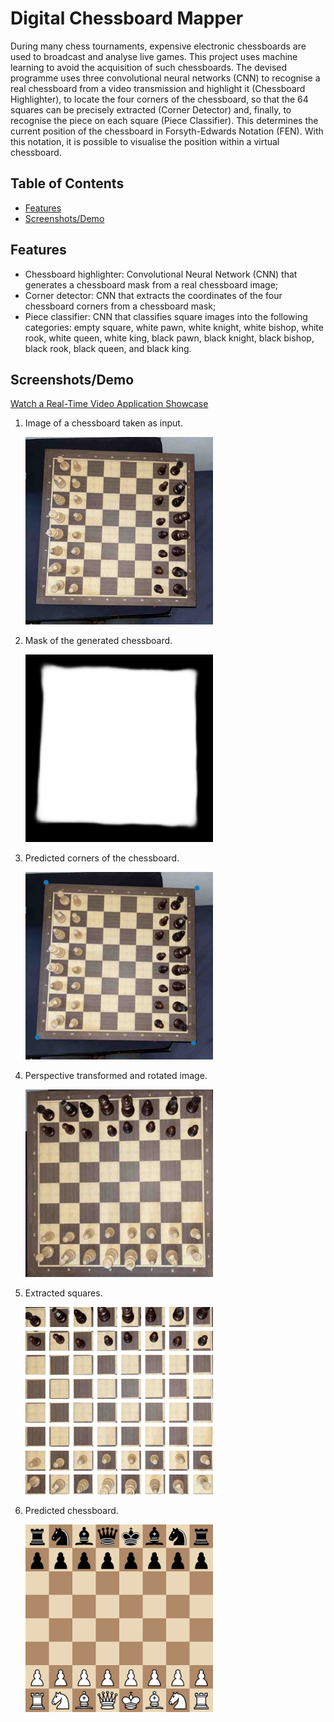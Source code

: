 # Digital Chessboard Mapper

During many chess tournaments, expensive electronic chessboards are used to broadcast and analyse live games. This project uses machine learning to avoid the acquisition
of such chessboards. The devised programme uses three convolutional neural networks (CNN) to recognise a real chessboard from a video transmission and highlight it (Chessboard Highlighter), to locate the four corners of the chessboard, so that the 64 squares can be precisely extracted (Corner Detector) and, finally, to recognise the piece on each square (Piece Classifier). This determines the current position of the chessboard in Forsyth-Edwards Notation (FEN). With this notation, it is possible to visualise the position within a virtual chessboard.

## Table of Contents

- [Features](#features)
- [Screenshots/Demo](#screenshots-demo)

## Features

- Chessboard highlighter: Convolutional Neural Network (CNN) that generates a chessboard mask from a real chessboard image;
- Corner detector: CNN that extracts the coordinates of the four chessboard corners from a chessboard mask;
- Piece classifier: CNN that classifies square images into the following categories: empty square, white pawn, white knight, white bishop, white rook, white queen, white king, black pawn, black knight, black bishop, black rook, black queen, and black king.

## Screenshots/Demo

[Watch a Real-Time Video Application Showcase](https://youtu.be/ZVWDbiI0f2M)

1. Image of a chessboard taken as input.
   
   <img src="demo/demo_image.jpeg" width="300" height="300">

2. Mask of the generated chessboard.
   
   <img src="demo/highlighted_chessboard.png" width="300" height="300">

3. Predicted corners of the chessboard.
   
   <img src="demo/predicted_corners.png" width="300" height="300">

4. Perspective transformed and rotated image.
   
   <img src="demo/rotated_transformed_image.png" width="300" height="300">
   
5. Extracted squares.
    
   <img src="demo/extracted_squares.png" width="300" height="300">

6. Predicted chessboard.
   
   <img src="demo/predicted_chessboard.png" width="300" height="300">
